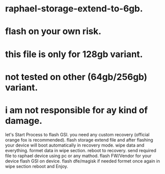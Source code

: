 # raphael-storage-extend-to-6gb.
# flash on your own risk.
# this file is only for 128gb variant.
# not tested on other (64gb/256gb) variant.
# i am not responsible for ay kind of damage.

let's Start Process to flash GSI.
you need any custom recovery (official orange fox is recommended).
flash storage extend file and after flashing your device will boot automatically in recovery mode.
wipe data and everything.
formet data in wipe section.
reboot to recovery.
send required file to raphael device using pc or any mathod.
flash FW/Vendor for your device
flash GSI on device.
flash dfe/magisk if needed
formet once again in wipe section
reboot and Enjoy.
